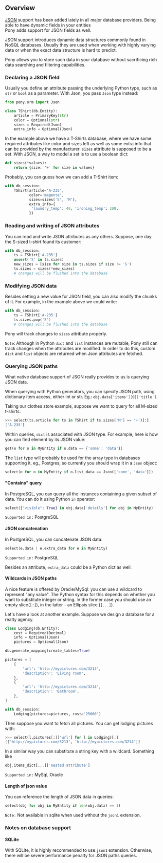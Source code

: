 ## Overview

[JSON](https://en.wikipedia.org/wiki/JSON) support has been added lately in all major database providers.
Being able to have dynamic fields in your entities  
Pony adds support for JSON fields as well.

JSON support introduces dynamic data structures commonly found in NoSQL databases.
Usually they are used when working with highly varying data or
when the exact data structure is hard to predict.

Pony allows you to store
such data in your database without sacrificing rich data searching and
filtering capabilities.

### Declaring a JSON field

Usually you define an attribute passing the underlying Python type, such as `str` or `bool`
as a parameter. With Json, you pass `Json` type instead:

```python
from pony.orm import Json

class TShirt(db.Entity):
    article = PrimaryKey(str)
    color = Optional(str)
    sizes = Required(Json)
    extra_info = Optional(Json)

```

In the example above we have a T-Shirts database, where we have some required attributes
like color and sizes left as well as some extra info that can be provided by the manufacturer.
`sizes` attribute is supposed to be a set. With JSON, a way to model a set is to use a
boolean dict:

```python
def sizes(*values):
    return {size: '+' for size in values}
``` 

Probably, you can guess how we can add a T-Shirt item:
```python
with db_session:
    TShirt(article='A-235',
           color='magenta',
           sizes=sizes('S', 'M'),
           extra_info={
            'laundry_temp': 40, 'ironing_temp': 200,
           })
```

### Reading and writing of JSON attributes

You can read and write JSON attributes as any others. Suppose, one day the S-sized t-shirt
found its customer:

```python
with db_session:
    ts = TShirt['A-235']
    assert('S' in ts.sizes)
    new_sizes = [size for size in ts.sizes if size != 'S')
    ts.sizes = sizes(*new_sizes)
    # changes will be flushed into the database
```

### Modifying JSON data

Besides setting a new value for JSON field, you can also modify the chunks of it.
For example, in the example above we could write:

```python
with db_session:
    ts = TShirt['A-235']
    ts.sizes.pop('S')
    # changes will be flushed into the database
```
Pony will track changes to `sizes` attribute properly.

`Note`: Although in Python `dict` and `list` instances are mutable,
Pony still can track changes when the attributes are modified.
In order to do this, custom `dict` and `list` objects are returned
when Json attributes are fetched.

### Querying JSON paths

What native database support of JSON really provides to us is querying JSON data.

When querying with Python generators, you can specify JSON path,
using dictionary item access, either int or str.
Eg.: `obj.data['items'][0]['title']`.

Taking our clothes store example, suppose we want to query for all M-sized t-shirts:

```python
>>> select(ts.article for ts in TShirt if ts.sizes['M'] == '+')[:]
['A-235']
```

Within queries, `dict` is associated with JSON type. For example, here is how you can find element
by its JSON value:
```python
get(o for o in MyEntity if o.data == {'some': 'data'})
```
The `list` type will probably be used for the array type in databases supporting it, eg., Postgres,
so currently you should wrap it in a `Json` object:

```python
select(o for o in MyEntity if o.list_data == Json(['some', 'data']))
```

#### "Contains" query

In PostgreSQL, you can query all the instances containing a given subset of data.
You can do it using Python `in` operator:
    
```python
select({"visible": True} in obj.data['details'] for obj in MyEntity)
```

`Supported in:` PostgreSQL

#### JSON concatenation

In PostgreSQL, you can concatenate JSON data:
```python
select(e.data | e.extra_data for e in MyEntity)
```

`Supported in:` PostgreSQL

Besides an attribute, `extra_data` could be a Python dict as well.

#### Wildcards in JSON paths

A nice feature is offered by Oracle/MySql: you can use a wildcard to represent "any value".
The Python syntax for this depends on whether you want to substitute integer or string.
In the former case you should use an empty slice(`[:]`), in the latter - an Ellipsis slice
(`[...]`).

Let's have a look at another example. Suppose we design a database for a realty agency.

```python
class Lodging(db.Entity):
    cost = Required(Decimal)
    info = Optional(Json)
    pictures = Optional(Json)

db.generate_mapping(create_tables=True)

pictures = [
    {
        'url': 'http://mypictures.com/3213',
        'description': 'Living room',
    },
    {
        'url': 'http://mypictures.com/3214',
        'description': 'Bathroom',
    },
]

with db_session:
    Lodging(pictures=pictures, cost='25000')
```

Then suppose you want to fetch all pictures. You can get lodging pictures with:
```python
>>> select(l.pictures[:]['url'] for l in Lodging)[:]
[['http://mypictures.com/3213', 'http://mypictures.com/3214']]
```

In a similar way you can substitute a string key with a wildcard. Something like
```python
obj.items_dict[...]['nested attribute']
```



`Supported in:` MySql, Oracle

#### Length of json value

You can reference the length of JSON data in queries:

```python
select(obj for obj in MyEntity if len(obj.data) == 1)
```

`Note:` Not available in sqlite when used without the `json1` extension.

### Notes on database support

#### SQLite

With SQLite, it is highly recommended to use `json1` extension. Otherwise, there
will be severe performance penalty for JSON paths queries. 
